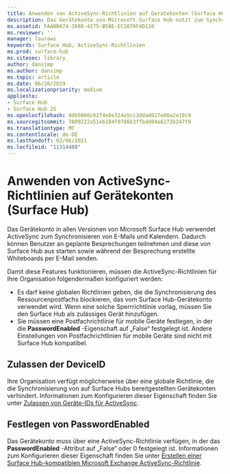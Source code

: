 ```yaml
---
title: Anwenden von ActiveSync-Richtlinien auf Gerätekonten (Surface Hub)
description: Das Gerätekonto von Microsoft Surface Hub nutzt zum Synchronisieren von E-Mail und Kalender ActiveSync. Dadurch können Benutzer an geplante Besprechungen teilnehmen und diese von Surface Hub aus starten sowie während der Besprechung erstellte Whiteboards per E-Mail senden.
ms.assetid: FAABBA74-3088-4275-B58E-EC1070F4D110
ms.reviewer: ''
manager: laurawi
keywords: Surface Hub, ActiveSync-Richtlinien
ms.prod: surface-hub
ms.sitesec: library
author: dansimp
ms.author: dansimp
ms.topic: article
ms.date: 06/20/2019
ms.localizationpriority: medium
appliesto:
- Surface Hub
- Surface Hub 2S
ms.openlocfilehash: 4db5066c62f4e0e324a5cc3ddad027e00a2e18c9
ms.sourcegitcommit: 7809222a51eb184f07d6b3ffbdd04a6272b247f9
ms.translationtype: MT
ms.contentlocale: de-DE
ms.lasthandoff: 02/06/2021
ms.locfileid: "11314408"
---
```

# Anwenden von ActiveSync-Richtlinien auf Gerätekonten (Surface Hub)


Das Gerätekonto in allen Versionen von Microsoft Surface Hub verwendet ActiveSync zum Synchronisieren von E-Mails und Kalendern. Dadurch können Benutzer an geplante Besprechungen teilnehmen und diese von Surface Hub aus starten sowie während der Besprechung erstellte Whiteboards per E-Mail senden.

Damit diese Features funktionieren, müssen die ActiveSync-Richtlinien für Ihre Organisation folgendermaßen konfiguriert werden:

-   Es darf keine globalen Richtlinien geben, die die Synchronisierung des Ressourcenpostfachs blockieren, das vom Surface Hub-Gerätekonto verwendet wird. Wenn eine solche Sperrrichtlinie vorlag, müssen Sie den Surface Hub als zulässiges Gerät hinzufügen.
-   Sie müssen eine Postfachrichtlinie für mobile Geräte festlegen, in der die **PasswordEnabled** -Eigenschaft auf „False“ festgelegt ist. Andere Einstellungen von Postfachrichtlinien für mobile Geräte sind nicht mit Surface Hub kompatibel.

## Zulassen der DeviceID

Ihre Organisation verfügt möglicherweise über eine globale Richtlinie, die die Synchronisierung von auf Surface Hubs bereitgestellten Gerätekonten verhindert. Informationen zum Konfigurieren dieser Eigenschaft finden Sie unter [Zulassen von Geräte-IDs für ActiveSync](appendix-a-powershell-scripts-for-surface-hub.md#allowing-device-ids-for-activesync).

## Festlegen von PasswordEnabled

Das Gerätekonto muss über eine ActiveSync-Richtlinie verfügen, in der das **PasswordEnabled** -Attribut auf „False“ oder 0 festgelegt ist. Informationen zum Konfigurieren dieser Eigenschaft finden Sie unter [Erstellen einer Surface Hub-kompatiblen Microsoft Exchange ActiveSync-Richtlinie](appendix-a-powershell-scripts-for-surface-hub.md#create-compatible-as-policy).

 

 





